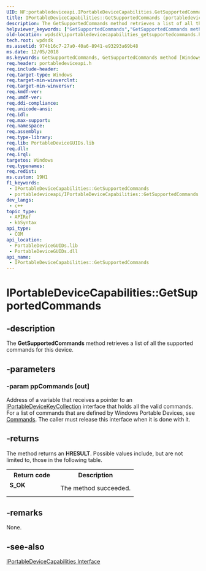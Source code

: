 ```yaml
---
UID: NF:portabledeviceapi.IPortableDeviceCapabilities.GetSupportedCommands
title: IPortableDeviceCapabilities::GetSupportedCommands (portabledeviceapi.h)
description: The GetSupportedCommands method retrieves a list of all the supported commands for this device.
helpviewer_keywords: ["GetSupportedCommands","GetSupportedCommands method [Windows Portable Devices SDK]","GetSupportedCommands method [Windows Portable Devices SDK]","IPortableDeviceCapabilities interface","IPortableDeviceCapabilities interface [Windows Portable Devices SDK]","GetSupportedCommands method","IPortableDeviceCapabilities.GetSupportedCommands","IPortableDeviceCapabilities::GetSupportedCommands","IPortableDeviceCapabilitiesGetSupportedCommands","portabledeviceapi/IPortableDeviceCapabilities::GetSupportedCommands","wpdsdk.iportabledevicecapabilities_getsupportedcommands"]
old-location: wpdsdk\iportabledevicecapabilities_getsupportedcommands.htm
tech.root: wpdsdk
ms.assetid: 974b16c7-27a0-40a6-8941-e93293a69b48
ms.date: 12/05/2018
ms.keywords: GetSupportedCommands, GetSupportedCommands method [Windows Portable Devices SDK], GetSupportedCommands method [Windows Portable Devices SDK],IPortableDeviceCapabilities interface, IPortableDeviceCapabilities interface [Windows Portable Devices SDK],GetSupportedCommands method, IPortableDeviceCapabilities.GetSupportedCommands, IPortableDeviceCapabilities::GetSupportedCommands, IPortableDeviceCapabilitiesGetSupportedCommands, portabledeviceapi/IPortableDeviceCapabilities::GetSupportedCommands, wpdsdk.iportabledevicecapabilities_getsupportedcommands
req.header: portabledeviceapi.h
req.include-header: 
req.target-type: Windows
req.target-min-winverclnt: 
req.target-min-winversvr: 
req.kmdf-ver: 
req.umdf-ver: 
req.ddi-compliance: 
req.unicode-ansi: 
req.idl: 
req.max-support: 
req.namespace: 
req.assembly: 
req.type-library: 
req.lib: PortableDeviceGUIDs.lib
req.dll: 
req.irql: 
targetos: Windows
req.typenames: 
req.redist: 
ms.custom: 19H1
f1_keywords:
 - IPortableDeviceCapabilities::GetSupportedCommands
 - portabledeviceapi/IPortableDeviceCapabilities::GetSupportedCommands
dev_langs:
 - c++
topic_type:
 - APIRef
 - kbSyntax
api_type:
 - COM
api_location:
 - PortableDeviceGUIDs.lib
 - PortableDeviceGUIDs.dll
api_name:
 - IPortableDeviceCapabilities::GetSupportedCommands
---
```


# IPortableDeviceCapabilities::GetSupportedCommands


## -description

The <b>GetSupportedCommands</b> method retrieves a list of all the supported commands for this device.

## -parameters

### -param ppCommands [out]

Address of a variable that receives a pointer to an <a href="/windows/desktop/wpd_sdk/iportabledevicekeycollection">IPortableDeviceKeyCollection</a> interface that holds all the valid commands. For a list of commands that are defined by Windows Portable Devices, see <a href="/windows/desktop/wpd_sdk/commands">Commands</a>. The caller must release this interface when it is done with it.

## -returns

The method returns an <b>HRESULT</b>. Possible values include, but are not limited to, those in the following table.
          

<table>
<tr>
<th>Return code</th>
<th>Description</th>
</tr>
<tr>
<td width="40%">
<dl>
<dt><b>S_OK</b></dt>
</dl>
</td>
<td width="60%">
The method succeeded.

</td>
</tr>
</table>

## -remarks

None.

## -see-also

<a href="/windows/desktop/api/portabledeviceapi/nn-portabledeviceapi-iportabledevicecapabilities">IPortableDeviceCapabilities Interface</a>


